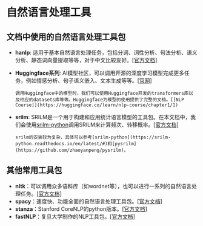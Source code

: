 # 自然语言处理工具

## 文档中使用的自然语言处理工具包
- **hanlp**: 适用于基本自然语言处理任务，包括分词、词性分析、句法分析、语义分析、静态词向量提取等等，对于中文比较友好。[[官方文档]](https://hanlp.hankcs.com/docs/)

- **Huggingface系列**: AI模型社区，可以调用开源的深度学习模型完成更多任务，例如情感分析、句子语义嵌入、文本生成等等。[[官网]](https://huggingface.co/)

    ```{note}
    调用Huggingface中的模型时，我们可以使用Huggingface开发的transformers库以及相应的datasets库等等。Huggingface为模型的使用提供了完整的文档。[[NLP Course]](https://huggingface.co/learn/nlp-course/chapter1/1)
    ```

- **srilm**: SRILM是一个用于构建和应用统计语言模型的工具包。在本文档中，我们会使用[srilm-python](https://srilm-python.readthedocs.io/en/latest/#)调用SRILM来计算频次、转移概率。[[官方文档]](http://www.speech.sri.com/projects/srilm/)
    
    ```{note}
    srilm的安装较为复杂，具体可以参考[srilm-python](https://srilm-python.readthedocs.io/en/latest/#)和[pysrilm](https://github.com/zhaoyanpeng/pysrilm)。    
    ```

## 其他常用工具包
- **nltk**：可以调用众多语料库（如wordnet等），也可以进行一系列的自然语言处理任务。[[官方文档]](https://www.nltk.org/)
- **spacy**：速度快、功能全面的自然语言处理工具包。[[官方文档]](https://spacy.io/)
- **stanza**：Stanford CoreNLP的python版本。[[官方文档]](https://stanfordnlp.github.io/stanza/)
- **fastNLP**：复旦大学制作的NLP工具包。[[官方文档]](https://fastnlp.readthedocs.io/zh/latest/)